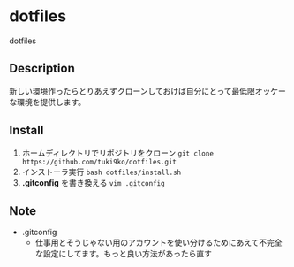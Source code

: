 dotfiles
====

dotfiles

## Description

新しい環境作ったらとりあえずクローンしておけば自分にとって最低限オッケーな環境を提供します。

## Install

1. ホームディレクトリでリポジトリをクローン `git clone https://github.com/tuki9ko/dotfiles.git`
2. インストーラ実行 `bash dotfiles/install.sh`
3. **.gitconfig** を書き換える `vim .gitconfig`

## Note

- .gitconfig
	- 仕事用とそうじゃない用のアカウントを使い分けるためにあえて不完全な設定にしてます。もっと良い方法があったら直す
